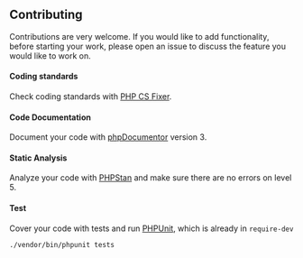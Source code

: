 ## Contributing

Contributions are very welcome. If you would like to add functionality, before starting your work,
please open an issue to discuss the feature you would like to work on.

#### Coding standards

Check coding standards with [PHP CS Fixer](https://github.com/FriendsOfPHP/PHP-CS-Fixer).

#### Code Documentation

Document your code with [phpDocumentor](https://github.com/phpDocumentor/phpDocumentor) version 3.

#### Static Analysis

Analyze your code with [PHPStan](https://github.com/phpstan/phpstan) and make sure there are no errors on level 5.

#### Test

Cover your code with tests and run [PHPUnit](https://github.com/sebastianbergmann/phpunit), which is already in `require-dev`

```
./vendor/bin/phpunit tests
```
